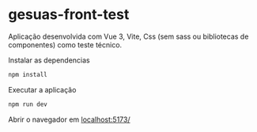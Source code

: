# gesuas-front-test

Aplicação desenvolvida com Vue 3, Vite, Css (sem sass ou bibliotecas de componentes) como teste técnico.

Instalar as dependencias
```sh
npm install
```

Executar a aplicação
```sh
npm run dev
```

Abrir o navegador em [localhost:5173/](localhost:5173/)

